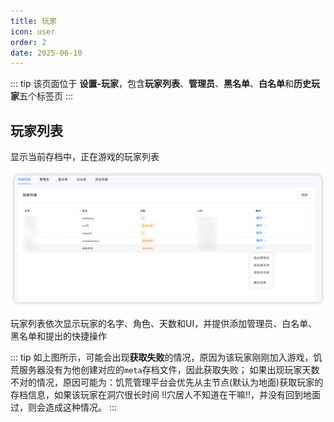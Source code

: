 ```yaml
---
title: 玩家
icon: user
order: 2
date: 2025-06-10
---
```


::: tip
该页面位于 **设置-玩家**，包含**玩家列表**、**管理员**、**黑名单**、**白名单**和**历史玩家**五个标签页
:::

## 玩家列表

显示当前存档中，正在游戏的玩家列表

![玩家列表](assets/player-player-list.png)

玩家列表依次显示玩家的名字、角色、天数和UI，并提供添加管理员、白名单、黑名单和提出的快捷操作

::: tip
如上图所示，可能会出现**获取失败**的情况，原因为该玩家刚刚加入游戏，饥荒服务器没有为他创建对应的`meta`存档文件，因此获取失败；
如果出现玩家天数不对的情况，原因可能为：饥荒管理平台会优先从主节点(默认为地面)获取玩家的存档信息，如果该玩家在洞穴很长时间 !!穴居人不知道在干嘛!!，并没有回到地面过，则会造成这种情况。
:::